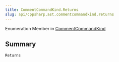```yaml
---
title: CommentCommandKind.Returns
slug: api/cppsharp.ast.commentcommandkind.returns
---
```

Enumeration Member in [CommentCommandKind](/api/cppsharp/ast/commentcommandkind)

## Summary



```csharp
Returns
```


